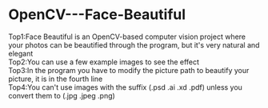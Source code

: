# OpenCV---Face-Beautiful 
Top1:Face Beautiful is an OpenCV-based computer vision project where your photos can be beautified through the program, but it's very natural and elegant
<br />Top2:You can use a few example images to see the effect
<br />Top3:In the program you have to modify the picture path to beautify your picture, it is in the fourth line
<br />Top4:You can't use images with the suffix (.psd .ai .xd .pdf) unless you convert them to (.jpg .jpeg .png)


